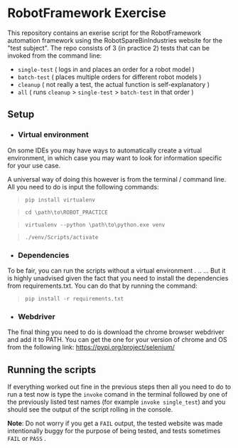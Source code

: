 
#   RobotFramework Exercise
This repository contains an exerise script for the RobotFramework automation framework using the RobotSpareBinIndustries website for the "test subject". The repo consists of 3 (in practice 2) tests that can be invoked from the command line:

- `single-test` ( logs in and places an order for a robot model )
- `batch-test` ( places multiple orders for different robot models )
- `cleanup` ( not really a test, the actual function is self-explanatory )
- `all` ( runs `cleanup` > `single-test` > `batch-test` in that order )

##  Setup
- ### Virtual environment
On some IDEs you may have ways to automatically create a virtual environment, in which case you may want to look for information specific for your use case. 

A universal way of doing this however is from the terminal / command line. All you need to do is input the following commands:

> `pip install virtualenv`

> `cd \path\to\ROBOT_PRACTICE`

> `virtualenv --python \path\to\python.exe venv`

> `./venv/Scripts/activate`

- ### Dependencies
To be fair, you can run the scripts without a virtual environment
.
..
...
But it is highly unadvised given the fact that you need to install the dependencies from requirements.txt.
You can do that by running the command:
>`pip install -r requirements.txt`

- ### Webdriver
The final thing you need to do is download the chrome browser webdriver and add it to PATH.
You can get the one for your version of chrome and OS from the following link:
https://pypi.org/project/selenium/

##  Running the scripts
If everything worked out fine in the previous steps then all you need to do to run a test now is type the `invoke` comand in the terminal followed by one of the previously listed test names (for example `invoke single_test`) and you should see the output of the script rolling in the console.

**Note**: Do not worry if you get a `FAIL` output, the tested website was made intentionally buggy for the purpose of being tested, and tests sometimes `FAIL` or `PASS` .